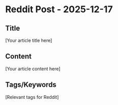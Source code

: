# Reddit Post - 2025-12-17

## Title
[Your article title here]

## Content
[Your article content here]

## Tags/Keywords
[Relevant tags for Reddit]

